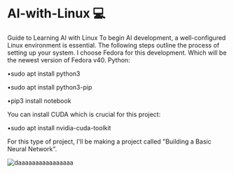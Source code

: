 # AI-with-Linux 💻
Guide to Learning AI with Linux
To begin AI development, a well-configured Linux environment is essential. The following steps outline the process of setting up your system.
I choose Fedora for this development. Which will be the newest version of Fedora v40.
Python:

•sudo apt install python3

•sudo apt install python3-pip

•pip3 install notebook

You can install CUDA which is crucial for this project:

•sudo apt install nvidia-cuda-toolkit

For this type of project, I'll be making a project called "Building a Basic Neural Network".

![daaaaaaaaaaaaaaaa](https://github.com/user-attachments/assets/c00e2d45-889e-4a78-a738-8b45ef40d7f8)
